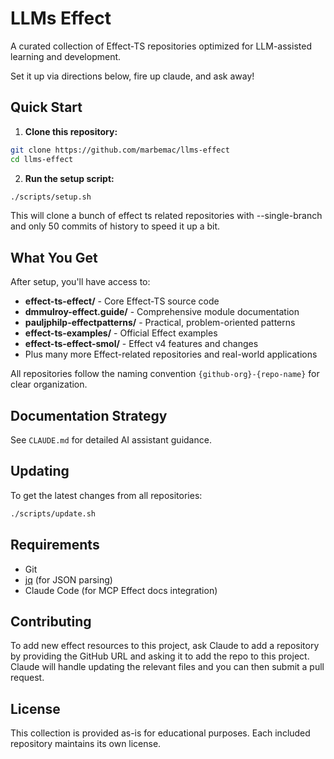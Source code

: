 # LLMs Effect

A curated collection of Effect-TS repositories optimized for LLM-assisted learning and development.

Set it up via directions below, fire up claude, and ask away!

## Quick Start

1. **Clone this repository:**

```bash
git clone https://github.com/marbemac/llms-effect
cd llms-effect
```

2. **Run the setup script:**

```bash
./scripts/setup.sh
```

This will clone a bunch of effect ts related repositories with --single-branch and only 50 commits of history to speed it up a bit.

## What You Get

After setup, you'll have access to:

- **effect-ts-effect/** - Core Effect-TS source code
- **dmmulroy-effect.guide/** - Comprehensive module documentation
- **pauljphilp-effectpatterns/** - Practical, problem-oriented patterns
- **effect-ts-examples/** - Official Effect examples
- **effect-ts-effect-smol/** - Effect v4 features and changes
- Plus many more Effect-related repositories and real-world applications

All repositories follow the naming convention `{github-org}-{repo-name}` for clear organization.

## Documentation Strategy

See `CLAUDE.md` for detailed AI assistant guidance.

## Updating

To get the latest changes from all repositories:

```bash
./scripts/update.sh
```

## Requirements

- Git
- [jq](https://stedolan.github.io/jq/download/) (for JSON parsing)
- Claude Code (for MCP Effect docs integration)

## Contributing

To add new effect resources to this project, ask Claude to add a repository by providing the GitHub URL and asking it to add the repo to this project. Claude will handle updating the relevant files and you can then submit a pull request.

## License

This collection is provided as-is for educational purposes. Each included repository maintains its own license.
